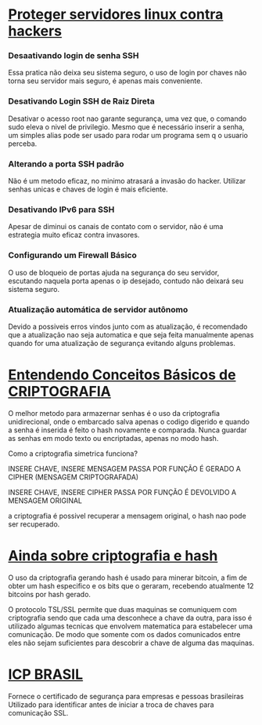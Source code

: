 # [Proteger servidores linux contra hackers](https://youtu.be/fKuqYQdqRIs)

### Desaativando login de senha SSH
Essa pratica não deixa seu sistema seguro, o uso de login por chaves não torna seu servidor mais seguro, é apenas mais conveniente.

### Desativando Login SSH de Raiz Direta
Desativar o acesso root  nao garante segurança, uma vez que, o comando sudo eleva o nivel de privilegio. Mesmo que é necessário inserir a senha, um simples alias pode ser usado para rodar um
programa sem q o usuario perceba.


### Alterando a porta SSH padrão

Não é um metodo eficaz, no minimo atrasará a invasão do hacker. Utilizar senhas unicas e chaves de login é mais eficiente.

### Desativando IPv6 para SSH
Apesar de diminui os canais de contato com o servidor, não é uma estrategia muito eficaz contra invasores.

### Configurando um Firewall Básico

O uso de bloqueio de portas ajuda na segurança do seu servidor, escutando naquela porta apenas o ip desejado, contudo não deixará seu sistema seguro.


### Atualização automática de servidor autônomo

Devido a possiveis erros vindos junto com as atualização, é recomendado que a atualização nao seja automatica e que seja feita manualmente apenas quando for uma atualização de segurança
evitando alguns problemas.


# [Entendendo Conceitos Básicos de CRIPTOGRAFIA](https://youtu.be/CcU5Kc_FN_4)

O melhor metodo para armazernar senhas é o uso da criptografia unidirecional, onde o embarcado salva apenas o codigo digerido e quando a senha é inserida é feito o hash novamente e comparada.
Nunca guardar as senhas em modo texto ou encriptadas, apenas no modo hash.

Como a criptografia simetrica funciona?
 
INSERE CHAVE, INSERE MENSAGEM
PASSA POR FUNÇÃO
É GERADO A CIPHER (MENSAGEM CRIPTOGRAFADA)

INSERE CHAVE, INSERE CIPHER
PASSA POR FUNÇÃO 
É DEVOLVIDO A MENSAGEM ORIGINAL



a criptografia é possivel recuperar a mensagem original, o hash nao  pode ser recuperado.

# [Ainda sobre criptografia e hash](https://www.youtube.com/watch?v=HCHqtpipwu4&t=6s)

O uso da criptografia  gerando hash é usado para minerar bitcoin, a fim de obter um hash especifico e os bits que o geraram, recebendo atualmente 12 bitcoins por hash gerado.


O protocolo TSL/SSL permite que duas maquinas se comuniquem  com criptografia sendo que cada  uma desconhece a chave da outra, para isso é utilizado algumas tecnicas que envolvem matematica  para estabelecer uma comunicação. De modo que somente com os dados comunicados entre eles não sejam suficientes para descobrir a chave de alguma das maquinas.


# [ICP BRASIL](https://www.gov.br/iti/pt-br/acesso-a-informacao/perguntas-frequentes/icp-brasil)

Fornece o certificado de segurança para empresas e pessoas brasileiras
Utilizado para identificar antes de iniciar a troca de chaves para comunicação SSL.



